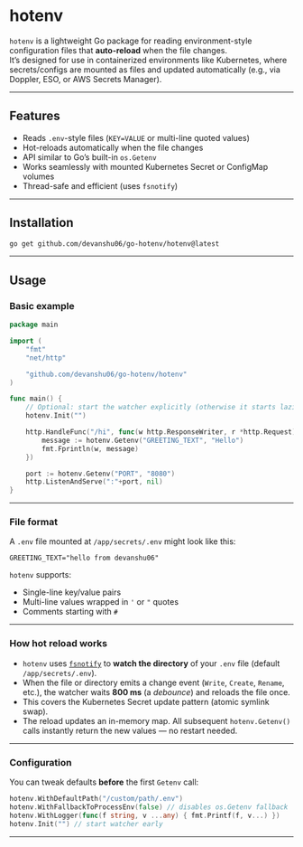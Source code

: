 # hotenv

`hotenv` is a lightweight Go package for reading environment-style configuration files that **auto-reload** when the file changes.  
It’s designed for use in containerized environments like Kubernetes, where secrets/configs are mounted as files and updated automatically (e.g., via Doppler, ESO, or AWS Secrets Manager).

---

## Features

- Reads `.env`-style files (`KEY=VALUE` or multi-line quoted values)
- Hot-reloads automatically when the file changes
- API similar to Go’s built-in `os.Getenv`
- Works seamlessly with mounted Kubernetes Secret or ConfigMap volumes
- Thread-safe and efficient (uses `fsnotify`)

---

## Installation

```bash
go get github.com/devanshu06/go-hotenv/hotenv@latest
```
---

## Usage

### Basic example

```go
package main

import (
	"fmt"
	"net/http"

	"github.com/devanshu06/go-hotenv/hotenv"
)

func main() {
	// Optional: start the watcher explicitly (otherwise it starts lazily)
	hotenv.Init("")

	http.HandleFunc("/hi", func(w http.ResponseWriter, r *http.Request) {
		message := hotenv.Getenv("GREETING_TEXT", "Hello")
		fmt.Fprintln(w, message)
	})

	port := hotenv.Getenv("PORT", "8080")
	http.ListenAndServe(":"+port, nil)
}
```
---
### File format

A `.env` file mounted at `/app/secrets/.env` might look like this:

```
GREETING_TEXT="hello from devanshu06"
```

`hotenv` supports:
- Single-line key/value pairs  
- Multi-line values wrapped in `'` or `"` quotes  
- Comments starting with `#`

---

### How hot reload works

- `hotenv` uses [`fsnotify`](https://github.com/fsnotify/fsnotify) to **watch the directory** of your `.env` file (default `/app/secrets/.env`).
- When the file or directory emits a change event (`Write`, `Create`, `Rename`, etc.), the watcher waits **800 ms** (a *debounce*) and reloads the file once.
- This covers the Kubernetes Secret update pattern (atomic symlink swap).
- The reload updates an in-memory map. All subsequent `hotenv.Getenv()` calls instantly return the new values — no restart needed.

---

### Configuration

You can tweak defaults **before** the first `Getenv` call:

```go
hotenv.WithDefaultPath("/custom/path/.env")
hotenv.WithFallbackToProcessEnv(false) // disables os.Getenv fallback
hotenv.WithLogger(func(f string, v ...any) { fmt.Printf(f, v...) })
hotenv.Init("") // start watcher early
```

---
